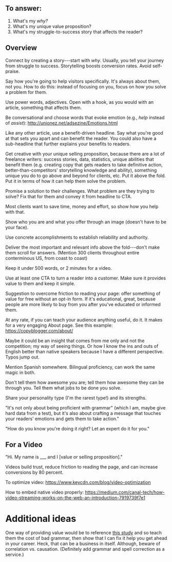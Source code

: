 ## To answer:

1. What's my *why?*
2. What's my unique value proposition?
3. What's my struggle-to-success story that affects the reader?

## Overview

Connect by creating a story---start with *why*. Usually, you tell your journey from struggle to success. Storytelling boosts conversion rates. Avoid self-praise.

Say how you're going to help visitors specifically. It's always about them, not you. How to do this: instead of focusing on you, focus on how you solve a problem for them.

Use power words, adjectives. Open with a hook, as you would with an article, something that affects them.

Be conversational and choose words that evoke emotion (e.g., *help* instead of *assist*): http://unionez.net/adsezine/Emotions.html

Like any other article, use a benefit-driven headline. Say what you're good at that sets you apart and can benefit the reader. You could also have a sub-headline that further explains your benefits to readers.

Get creative with your unique selling proposition, because there are a lot of freelance writers: success stories, data, statistics, unique abilities that benefit them (e.g. creating copy that gets readers to take definitive action, better-than-competitors' storytelling knowledge and ability), something unique you do to go above and beyond for clients, etc. Put it above the fold. Put it in terms of how it can help them solve the problem.

Promise a solution to their challenges. What problem are they trying to solve? Fix that for them and convey it from headline to CTA.

Most clients want to save time, money and effort, so show how you help with that.

Show who you are and what you offer through an image (doesn't have to be your face).

Use concrete accomplishments to establish reliability and authority.

Deliver the most important and relevant info above the fold---don't make them scroll for answers. (Mention 300 clients throughout entire conterminous US, from coast to coast)

Keep it under 500 words, or 2 minutes for a video.

Use at least one CTA to turn a reader into a customer. Make sure it provides value to them and keep it simple.

Suggestion to overcome friction to reading your page: offer something of value for free without an opt-in form. If it's educational, great, because people are more likely to buy from you after you've educated or informed them.

At any rate, if you can teach your audience anything useful, do it. It makes for a very engaging About page. See this example: https://copyblogger.com/about/

Maybe it could be an insight that comes from me only and not the competition; my way of seeing things. Or how I know the ins and outs of English better than native speakers because I have a different perspective. Typos jump out.

Mention Spanish somewhere. Bilingual proficiency, can work the same magic in both.

Don't tell them how awesome you are; tell them how awesome they can be through you. Tell them what jobs to be done you solve.

Share your personality type (I'm the rarest type!) and its strengths.

"It's not only about being proficient with grammar" (which I am, maybe give hard data from a test), but it's also about crafting a message that touches your readers' emotions and gets them to take action."

"How do you know you're doing it right? Let an expert do it for you."

## For a Video

"Hi. My name is ___ and I [value or selling proposition]."

Videos build trust, reduce friction to reading the page, and can increase conversions by 80 percent.

To optimize video: https://www.keycdn.com/blog/video-optimization

How to embed native video properly: https://medium.com/canal-tech/how-video-streaming-works-on-the-web-an-introduction-7919739f7e1

# Additional ideas

One way of providing value would be to reference [this study](https://www.forbes.com/sites/cherylsnappconner/2013/03/11/report-how-grammar-influences-your-income/?sh=215b4f2513dd) and so teach them the cost of bad grammar, then show that I can fix it help you get ahead in your career. Heck, that can be a business in itself. Although, beware of correlation vs. causation. (Definitely add grammar and spell correction as a service.)
